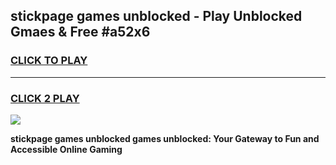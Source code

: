 
## stickpage games unblocked - Play Unblocked Gmaes & Free #a52x6
<h3>
<a href="https://news.freeplayer.one?title=stickpage_games_unblocked&ref=24F">CLICK TO PLAY</a></h3>
<hr>

<h3>
<a href="https://news.freeplayer.one?title=stickpage_games_unblocked&ref=24F">CLICK 2 PLAY</a>
  
</h3>

<a href="https://news.freeplayer.one?title=stickpage_games_unblocked&ref=24F/"><img src="https://clearcache.store/games.png"></a>


**stickpage games unblocked games unblocked: Your Gateway to Fun and Accessible Online Gaming**
